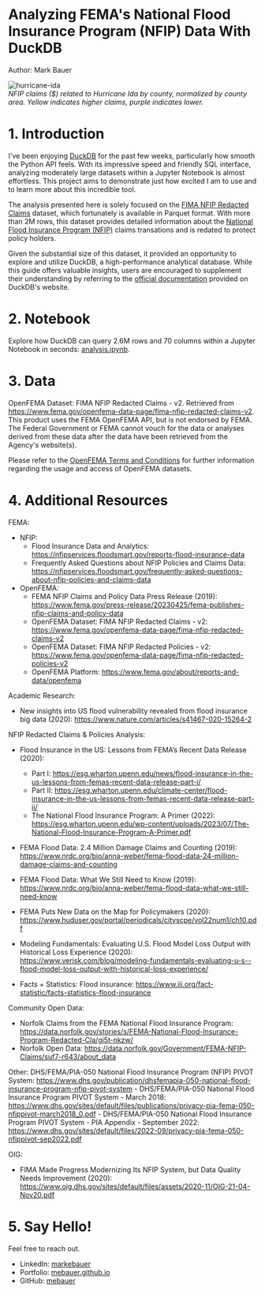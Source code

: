 # Analyzing FEMA's National Flood Insurance Program (NFIP) Data With DuckDB
Author: Mark Bauer

![hurricane-ida](figures/hurricane-ida.png)  
*NFIP claims ($) related to Hurricane Ida by county, normalized by county area. Yellow indicates higher claims, purple indicates lower.*

# 1. Introduction
I've been enjoying [DuckDB](https://duckdb.org/) for the past few weeks, particularly how smooth the Python API feels. With its impressive speed and friendly SQL interface, analyzing moderately large datasets within a Jupyter Notebook is almost effortless. This project aims to demonstrate just how excited I am to use and to learn more about this incredible tool.

The analysis presented here is solely focused on the [FIMA NFIP Redacted Claims](https://www.fema.gov/openfema-data-page/fima-nfip-redacted-claims-v2) dataset, which fortunately is available in Parquet format. With more than 2M rows, this dataset provides detailed information about the [National Flood Insurance Program (NFIP)](https://www.floodsmart.gov/about) claims transations and is redated to protect policy holders.

Given the substantial size of this dataset, it provided an opportunity to explore and utilize DuckDB, a high-performance analytical database. While this guide offers valuable insights, users are encouraged to supplement their understanding by referring to the [official documentation](https://duckdb.org/docs/) provided on DuckDB's website.

# 2. Notebook
Explore how DuckDB can query 2.6M rows and 70 columns within a Jupyter Notebook in seconds: [analysis.ipynb](https://github.com/mebauer/duckdb-fema-nfip/blob/main/analysis.ipynb).

# 3. Data 
OpenFEMA Dataset: FIMA NFIP Redacted Claims - v2. Retrieved from https://www.fema.gov/openfema-data-page/fima-nfip-redacted-claims-v2. This product uses the FEMA OpenFEMA API, but is not endorsed by FEMA. The Federal Government or FEMA cannot vouch for the data or analyses derived from these data after the data have been retrieved from the Agency's website(s).

Please refer to the [OpenFEMA Terms and Conditions](https://www.fema.gov/about/openfema/terms-conditions) for further information regarding the usage and access of OpenFEMA datasets.

# 4. Additional Resources
FEMA:
- NFIP:
    - Flood Insurance Data and Analytics: https://nfipservices.floodsmart.gov/reports-flood-insurance-data
    - Frequently Asked Questions about NFIP Policies and Claims Data: https://nfipservices.floodsmart.gov/frequently-asked-questions-about-nfip-policies-and-claims-data
- OpenFEMA:
    - FEMA NFIP Claims and Policy Data Press Release (2019): https://www.fema.gov/press-release/20230425/fema-publishes-nfip-claims-and-policy-data
    - OpenFEMA Dataset: FIMA NFIP Redacted Claims - v2: https://www.fema.gov/openfema-data-page/fima-nfip-redacted-claims-v2
    - OpenFEMA Dataset: FIMA NFIP Redacted Policies - v2: https://www.fema.gov/openfema-data-page/fima-nfip-redacted-policies-v2
    - OpenFEMA Platform: https://www.fema.gov/about/reports-and-data/openfema
    
Academic Research:
- New insights into US flood vulnerability revealed from flood insurance big data (2020): https://www.nature.com/articles/s41467-020-15264-2

NFIP Redacted Claims & Policies Analysis:
- Flood Insurance in the US: Lessons from FEMA’s Recent Data Release (2020):
    - Part I: https://esg.wharton.upenn.edu/news/flood-insurance-in-the-us-lessons-from-femas-recent-data-release-part-i/
    - Part II: https://esg.wharton.upenn.edu/climate-center/flood-insurance-in-the-us-lessons-from-femas-recent-data-release-part-ii/
    - The National Flood Insurance Program: A Primer (2022): https://esg.wharton.upenn.edu/wp-content/uploads/2023/07/The-National-Flood-Insurance-Program-A-Primer.pdf
    
- FEMA Flood Data: 2.4 Million Damage Claims and Counting (2019): https://www.nrdc.org/bio/anna-weber/fema-flood-data-24-million-damage-claims-and-counting
- FEMA Flood Data: What We Still Need to Know (2019): https://www.nrdc.org/bio/anna-weber/fema-flood-data-what-we-still-need-know
- FEMA Puts New Data on the Map for Policymakers (2020): https://www.huduser.gov/portal/periodicals/cityscpe/vol22num1/ch10.pdf

- Modeling Fundamentals: Evaluating U.S. Flood Model Loss Output with Historical Loss Experience (2020): https://www.verisk.com/blog/modeling-fundamentals-evaluating-u-s--flood-model-loss-output-with-historical-loss-experience/
- Facts + Statistics: Flood insurance: https://www.iii.org/fact-statistic/facts-statistics-flood-insurance
    
Community Open Data:
- Norfolk Claims from the FEMA National Flood Insurance Program: https://data.norfolk.gov/stories/s/FEMA-National-Flood-Insurance-Program-Redacted-Cla/gi5t-nkzw/
- Norfolk Open Data: https://data.norfolk.gov/Government/FEMA-NFIP-Claims/suf7-r643/about_data

Other:
DHS/FEMA/PIA-050 National Flood Insurance Program (NFIP) PIVOT System: https://www.dhs.gov/publication/dhsfemapia-050-national-flood-insurance-program-nfip-pivot-system
    - DHS/FEMA/PIA-050 National Flood Insurance Program PIVOT System - March 2018: https://www.dhs.gov/sites/default/files/publications/privacy-pia-fema-050-nfippivot-march2018_0.pdf
    - DHS/FEMA/PIA-050 National Flood Insurance Program PIVOT System - PIA Appendix - September 2022: https://www.dhs.gov/sites/default/files/2022-09/privacy-pia-fema-050-nfippivot-sep2022.pdf
    
OIG:    
- FIMA Made Progress Modernizing Its NFIP System, but Data Quality Needs Improvement (2020): https://www.oig.dhs.gov/sites/default/files/assets/2020-11/OIG-21-04-Nov20.pdf 

# 5. Say Hello!
Feel free to reach out.
- LinkedIn: [markebauer](https://www.linkedin.com/in/markebauer/)   
- Portfolio: [mebauer.github.io](https://mebauer.github.io/)
- GitHub: [mebauer](https://github.com/mebauer) 
